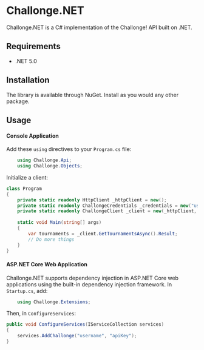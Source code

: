 ﻿# Challonge.NET

Challonge.NET is a C# implementation of the Challonge! API built on .NET.

## Requirements

- .NET 5.0

## Installation

The library is available through NuGet. Install as you would any other package.

## Usage

#### Console Application

Add these `using` directives to your `Program.cs` file:

```C#
    using Challonge.Api;
    using Challonge.Objects;
```
Initialize a client:

```C#
class Program
{
    private static readonly HttpClient _httpClient = new();
    private static readonly ChallongeCredentials _credentials = new("username", "apiKey");
    private static readonly ChallongeClient _client = new(_httpClient, _credentials);
	
    static void Main(string[] args)
    {
        var tournaments = _client.GetTournamentsAsync().Result;
        // Do more things
    }
}
```
#### ASP.NET Core Web Application

Challonge.NET supports dependency injection in ASP.NET Core web applications using the built-in dependency injection framework.
In `Startup.cs`, add:
```C#
    using Challonge.Extensions;
```
Then, in `ConfigureServices`:
```C#
public void ConfigureServices(IServiceCollection services)
{
    services.AddChallonge("username", "apiKey");
}
```
